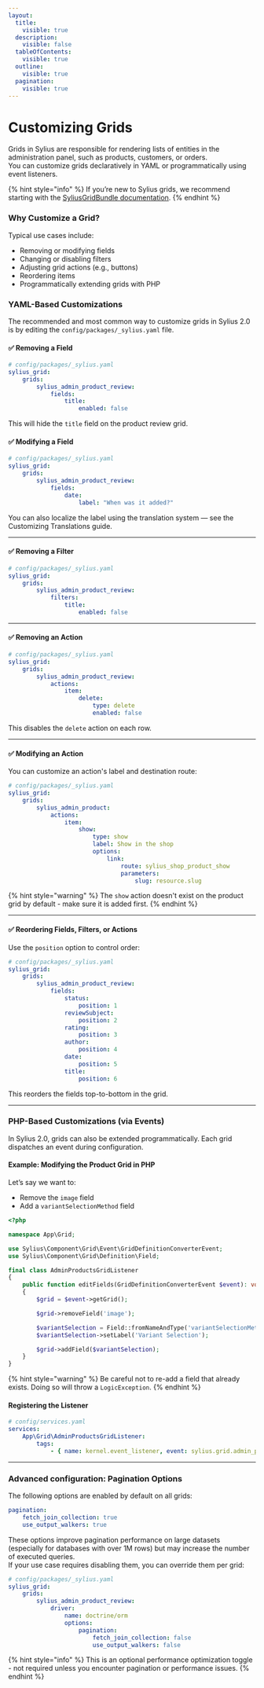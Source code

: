 ```yaml
---
layout:
  title:
    visible: true
  description:
    visible: false
  tableOfContents:
    visible: true
  outline:
    visible: true
  pagination:
    visible: true
---
```


# Customizing Grids

Grids in Sylius are responsible for rendering lists of entities in the administration panel, such as products, customers, or orders.\
You can customize grids declaratively in YAML or programmatically using event listeners.

{% hint style="info" %}
&#x20;If you’re new to Sylius grids, we recommend starting with the [SyliusGridBundle documentation](https://stack.sylius.com/grid/index).
{% endhint %}

### Why Customize a Grid?

Typical use cases include:

* Removing or modifying fields
* Changing or disabling filters
* Adjusting grid actions (e.g., buttons)
* Reordering items
* Programmatically extending grids with PHP

### YAML-Based Customizations

The recommended and most common way to customize grids in Sylius 2.0 is by editing the `config/packages/_sylius.yaml` file.

#### ✅ Removing a Field

```yaml
# config/packages/_sylius.yaml
sylius_grid:
    grids:
        sylius_admin_product_review:
            fields:
                title:
                    enabled: false
```

This will hide the `title` field on the product review grid.

#### ✅ Modifying a Field

```yaml
# config/packages/_sylius.yaml
sylius_grid:
    grids:
        sylius_admin_product_review:
            fields:
                date:
                    label: "When was it added?"
```

You can also localize the label using the translation system — see the Customizing Translations guide.

***

#### ✅ Removing a Filter

```yaml
# config/packages/_sylius.yaml
sylius_grid:
    grids:
        sylius_admin_product_review:
            filters:
                title:
                    enabled: false
```

***

#### ✅ Removing an Action

```yaml
# config/packages/_sylius.yaml
sylius_grid:
    grids:
        sylius_admin_product_review:
            actions:
                item:
                    delete:
                        type: delete
                        enabled: false
```

This disables the `delete` action on each row.

***

#### ✅ Modifying an Action

You can customize an action's label and destination route:

```yaml
# config/packages/_sylius.yaml
sylius_grid:
    grids:
        sylius_admin_product:
            actions:
                item:
                    show:
                        type: show
                        label: Show in the shop
                        options:
                            link:
                                route: sylius_shop_product_show
                                parameters:
                                    slug: resource.slug
```

{% hint style="warning" %}
The `show` action doesn't exist on the product grid by default - make sure it is added first.
{% endhint %}

***

#### ✅ Reordering Fields, Filters, or Actions

Use the `position` option to control order:

```yaml
# config/packages/_sylius.yaml
sylius_grid:
    grids:
        sylius_admin_product_review:
            fields:
                status:
                    position: 1
                reviewSubject:
                    position: 2
                rating:
                    position: 3
                author:
                    position: 4
                date:
                    position: 5
                title:
                    position: 6
```

This reorders the fields top-to-bottom in the grid.

***

### PHP-Based Customizations (via Events)

In Sylius 2.0, grids can also be extended programmatically. Each grid dispatches an event during configuration.

#### Example: Modifying the Product Grid in PHP

Let’s say we want to:

* Remove the `image` field
* Add a `variantSelectionMethod` field

```php
<?php

namespace App\Grid;

use Sylius\Component\Grid\Event\GridDefinitionConverterEvent;
use Sylius\Component\Grid\Definition\Field;

final class AdminProductsGridListener
{
    public function editFields(GridDefinitionConverterEvent $event): void
    {
        $grid = $event->getGrid();

        $grid->removeField('image');

        $variantSelection = Field::fromNameAndType('variantSelectionMethod', 'string');
        $variantSelection->setLabel('Variant Selection');

        $grid->addField($variantSelection);
    }
}
```

{% hint style="warning" %}
Be careful not to re-add a field that already exists. Doing so will throw a `LogicException`.
{% endhint %}

#### Registering the Listener

```yaml
# config/services.yaml
services:
    App\Grid\AdminProductsGridListener:
        tags:
            - { name: kernel.event_listener, event: sylius.grid.admin_product, method: editFields }
```

***

### Advanced configuration: Pagination Options

The following options are enabled by default on all grids:

```yaml
pagination:
    fetch_join_collection: true
    use_output_walkers: true
```

These options improve pagination performance on large datasets (especially for databases with over 1M rows) but may increase the number of executed queries.\
If your use case requires disabling them, you can override them per grid:

```yaml
# config/packages/_sylius.yaml
sylius_grid:
    grids:
        sylius_admin_product_review:
            driver:
                name: doctrine/orm
                options:
                    pagination:
                        fetch_join_collection: false
                        use_output_walkers: false
```

{% hint style="info" %}
This is an optional performance optimization toggle - not required unless you encounter pagination or performance issues.
{% endhint %}
